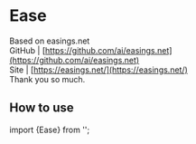 # Ease
Based on easings.net  
GitHub | [https://github.com/ai/easings.net](https://github.com/ai/easings.net)   
Site   | [https://easings.net/](https://easings.net/)  
Thank you so much.
## How to use
import {Ease} from '';
